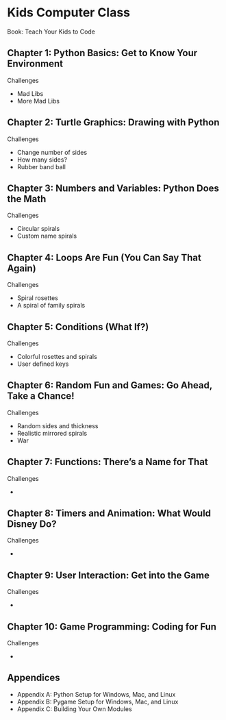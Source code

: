# Kids Computer Class

Book: Teach Your Kids to Code

## Chapter 1: Python Basics: Get to Know Your Environment

Challenges

* Mad Libs
* More Mad Libs

## Chapter 2: Turtle Graphics: Drawing with Python

Challenges

* Change number of sides
* How many sides?
* Rubber band ball

## Chapter 3: Numbers and Variables: Python Does the Math

Challenges

* Circular spirals
* Custom name spirals

## Chapter 4: Loops Are Fun (You Can Say That Again)

Challenges

* Spiral rosettes
* A spiral of family spirals

## Chapter 5: Conditions (What If?)

Challenges

* Colorful rosettes and spirals
* User defined keys

## Chapter 6: Random Fun and Games: Go Ahead, Take a Chance!

Challenges

* Random sides and thickness
* Realistic mirrored spirals
* War

## Chapter 7: Functions: There’s a Name for That

Challenges

* 

## Chapter 8: Timers and Animation: What Would Disney Do?

Challenges

* 

## Chapter 9: User Interaction: Get into the Game

Challenges

* 

## Chapter 10: Game Programming: Coding for Fun

Challenges

* 

## Appendices

* Appendix A: Python Setup for Windows, Mac, and Linux 
* Appendix B: Pygame Setup for Windows, Mac, and Linux
* Appendix C: Building Your Own Modules

